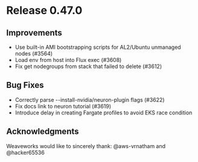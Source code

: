 # Release 0.47.0

## Improvements

- Use built-in AMI bootstrapping scripts for AL2/Ubuntu unmanaged nodes (#3564)
- Load env from host into Flux exec (#3608)
- Fix get nodegroups from stack that failed to delete (#3612)

## Bug Fixes

- Correctly parse --install-nvidia/neuron-plugin flags (#3622)
- Fix docs link to neuron tutorial (#3619)
- Introduce delay in creating Fargate profiles to avoid EKS race condition

## Acknowledgments
Weaveworks would like to sincerely thank:
  @aws-vrnatham and @hacker65536

